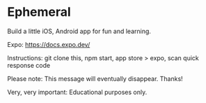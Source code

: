 # Ephemeral

Build a little iOS, Android app for fun and learning.

Expo: https://docs.expo.dev/

Instructions: git clone this, npm start, app store > expo, scan quick response code 

Please note: This message will eventually disappear. Thanks!

Very, very important: Educational purposes only.
